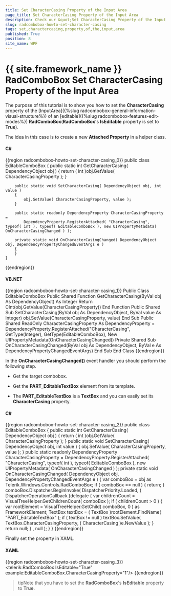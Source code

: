 ```yaml
---
title: Set CharacterCasing Property of the Input Area
page_title: Set CharacterCasing Property of the Input Area
description: Check our &quot;Set CharacterCasing Property of the Input Area&quot; documentation article for the RadComboBox {{ site.framework_name }} control.
slug: radcombobox-howto-set-character-casing
tags: set,charactercasing,property,of,the,input,area
published: True
position: 8
site_name: WPF
---
```


# {{ site.framework_name }} RadComboBox Set CharacterCasing Property of the Input Area

The purpose of this tutorial is to show you how to set the __CharacterCasing__ property of the [InputArea]({%slug radcombobox-general-information-visual-structure%}) of an [editable]({%slug radcombobox-features-edit-modes%}) __RadComboBox__(__RadComboBox__'s __IsEditable__ property is set to __True__).

The idea in this case is to create a new __Attached Property__ in a helper class.

#### __C#__

{{region radcombobox-howto-set-character-casing_0}}
	public class EditableComboBox
	{
	    public static int GetCharacterCasing( DependencyObject obj )
	    {
	        return ( int )obj.GetValue( CharacterCasingProperty );
	    }
	
	    public static void SetCharacterCasing( DependencyObject obj, int value )
	    {
	        obj.SetValue( CharacterCasingProperty, value );
	    }
	
	    public static readonly DependencyProperty CharacterCasingProperty =
	        DependencyProperty.RegisterAttached( "CharacterCasing", typeof( int ), typeof( EditableComboBox ), new UIPropertyMetadata( OnCharacterCasingChanged ) );
	
	    private static void OnCharacterCasingChanged( DependencyObject obj, DependencyPropertyChangedEventArgs e )
	    {
	    }
	}
{{endregion}}

#### __VB.NET__

{{region radcombobox-howto-set-character-casing_1}}
	Public Class EditableComboBox
	    Public Shared Function GetCharacterCasing(ByVal obj As DependencyObject) As Integer
	        Return CInt(obj.GetValue(CharacterCasingProperty))
	    End Function
	    Public Shared Sub SetCharacterCasing(ByVal obj As DependencyObject, ByVal value As Integer)
	        obj.SetValue(CharacterCasingProperty, value)
	    End Sub
	    Public Shared ReadOnly CharacterCasingProperty As DependencyProperty = DependencyProperty.RegisterAttached("CharacterCasing", GetType(Integer), GetType(EditableComboBox), New UIPropertyMetadata(OnCharacterCasingChanged))
	    Private Shared Sub OnCharacterCasingChanged(ByVal obj As DependencyObject, ByVal e As DependencyPropertyChangedEventArgs)
	    End Sub
	End Class
{{endregion}}

In the __OnCharacterCasingChanged()__ event handler you should perform the following step.

* Get the target combobox.

* Get the __PART_EditableTextBox__ element from its template.

* The __PART_EditableTextBox__ is a __TextBox__ and you can easily set its __CharacterCasing__ property.

#### __C#__

{{region radcombobox-howto-set-character-casing_2}}
	public class EditableComboBox
	{
	    public static int GetCharacterCasing( DependencyObject obj )
	    {
	        return ( int )obj.GetValue( CharacterCasingProperty );
	    }
	    public static void SetCharacterCasing( DependencyObject obj, int value )
	    {
	        obj.SetValue( CharacterCasingProperty, value );
	    }
	    public static readonly DependencyProperty CharacterCasingProperty =
	        DependencyProperty.RegisterAttached( "CharacterCasing", typeof( int ), typeof( EditableComboBox ), new UIPropertyMetadata( OnCharacterCasingChanged ) );
	    private static void OnCharacterCasingChanged( DependencyObject obj, DependencyPropertyChangedEventArgs e )
	    {
	        var comboBox = obj as Telerik.Windows.Controls.RadComboBox;
	        if ( comboBox == null )
	        {
	            return;
	        }
	        comboBox.Dispatcher.BeginInvoke( DispatcherPriority.Loaded,
	            ( DispatcherOperationCallback )delegate
	            {
	                var childrenCount = VisualTreeHelper.GetChildrenCount( comboBox );
	                if ( childrenCount > 0 )
	                {
	                    var rootElement = VisualTreeHelper.GetChild( comboBox, 0 ) as FrameworkElement;
	                    TextBox textBox = ( TextBox )rootElement.FindName( "PART_EditableTextBox" );
	                    if ( textBox != null )
	                        textBox.SetValue( TextBox.CharacterCasingProperty, ( CharacterCasing )e.NewValue );
	                }
	                return null;
	            }
	            , null );
	    }
	}
{{endregion}}

Finally set the property in XAML.

#### __XAML__

{{region radcombobox-howto-set-character-casing_3}}
	<telerik:RadComboBox IsEditable="True" example:EditableComboBox.CharacterCasingProperty="1"/>
{{endregion}}

>tipNote that you have to set the __RadComboBox__'s __IsEditable__ property to __True__.
